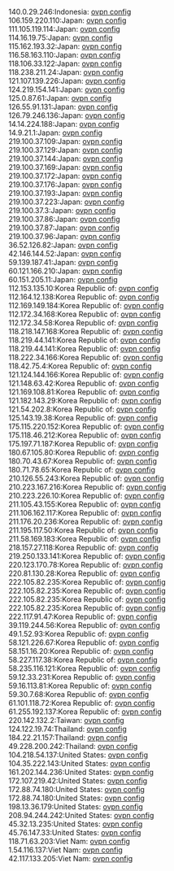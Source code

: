 140.0.29.246:Indonesia: [ovpn config](vpn/140_0_29_246.ovpn)  
106.159.220.110:Japan: [ovpn config](vpn/106_159_220_110.ovpn)  
111.105.119.114:Japan: [ovpn config](vpn/111_105_119_114.ovpn)  
114.16.19.75:Japan: [ovpn config](vpn/114_16_19_75.ovpn)  
115.162.193.32:Japan: [ovpn config](vpn/115_162_193_32.ovpn)  
116.58.163.110:Japan: [ovpn config](vpn/116_58_163_110.ovpn)  
118.106.33.122:Japan: [ovpn config](vpn/118_106_33_122.ovpn)  
118.238.211.24:Japan: [ovpn config](vpn/118_238_211_24.ovpn)  
121.107.139.226:Japan: [ovpn config](vpn/121_107_139_226.ovpn)  
124.219.154.141:Japan: [ovpn config](vpn/124_219_154_141.ovpn)  
125.0.87.61:Japan: [ovpn config](vpn/125_0_87_61.ovpn)  
126.55.91.131:Japan: [ovpn config](vpn/126_55_91_131.ovpn)  
126.79.246.136:Japan: [ovpn config](vpn/126_79_246_136.ovpn)  
14.14.224.188:Japan: [ovpn config](vpn/14_14_224_188.ovpn)  
14.9.21.1:Japan: [ovpn config](vpn/14_9_21_1.ovpn)  
219.100.37.109:Japan: [ovpn config](vpn/219_100_37_109.ovpn)  
219.100.37.129:Japan: [ovpn config](vpn/219_100_37_129.ovpn)  
219.100.37.144:Japan: [ovpn config](vpn/219_100_37_144.ovpn)  
219.100.37.169:Japan: [ovpn config](vpn/219_100_37_169.ovpn)  
219.100.37.172:Japan: [ovpn config](vpn/219_100_37_172.ovpn)  
219.100.37.176:Japan: [ovpn config](vpn/219_100_37_176.ovpn)  
219.100.37.193:Japan: [ovpn config](vpn/219_100_37_193.ovpn)  
219.100.37.223:Japan: [ovpn config](vpn/219_100_37_223.ovpn)  
219.100.37.3:Japan: [ovpn config](vpn/219_100_37_3.ovpn)  
219.100.37.86:Japan: [ovpn config](vpn/219_100_37_86.ovpn)  
219.100.37.87:Japan: [ovpn config](vpn/219_100_37_87.ovpn)  
219.100.37.96:Japan: [ovpn config](vpn/219_100_37_96.ovpn)  
36.52.126.82:Japan: [ovpn config](vpn/36_52_126_82.ovpn)  
42.146.144.52:Japan: [ovpn config](vpn/42_146_144_52.ovpn)  
59.139.187.41:Japan: [ovpn config](vpn/59_139_187_41.ovpn)  
60.121.166.210:Japan: [ovpn config](vpn/60_121_166_210.ovpn)  
60.151.205.11:Japan: [ovpn config](vpn/60_151_205_11.ovpn)  
112.153.135.10:Korea Republic of: [ovpn config](vpn/112_153_135_10.ovpn)  
112.164.12.138:Korea Republic of: [ovpn config](vpn/112_164_12_138.ovpn)  
112.169.149.184:Korea Republic of: [ovpn config](vpn/112_169_149_184.ovpn)  
112.172.34.168:Korea Republic of: [ovpn config](vpn/112_172_34_168.ovpn)  
112.172.34.58:Korea Republic of: [ovpn config](vpn/112_172_34_58.ovpn)  
118.218.147.168:Korea Republic of: [ovpn config](vpn/118_218_147_168.ovpn)  
118.219.44.141:Korea Republic of: [ovpn config](vpn/118_219_44_141.ovpn)  
118.219.44.141:Korea Republic of: [ovpn config](vpn/118_219_44_141.ovpn)  
118.222.34.166:Korea Republic of: [ovpn config](vpn/118_222_34_166.ovpn)  
118.42.75.4:Korea Republic of: [ovpn config](vpn/118_42_75_4.ovpn)  
121.124.144.166:Korea Republic of: [ovpn config](vpn/121_124_144_166.ovpn)  
121.148.63.42:Korea Republic of: [ovpn config](vpn/121_148_63_42.ovpn)  
121.169.108.81:Korea Republic of: [ovpn config](vpn/121_169_108_81.ovpn)  
121.182.143.29:Korea Republic of: [ovpn config](vpn/121_182_143_29.ovpn)  
121.54.202.8:Korea Republic of: [ovpn config](vpn/121_54_202_8.ovpn)  
125.143.19.38:Korea Republic of: [ovpn config](vpn/125_143_19_38.ovpn)  
175.115.220.152:Korea Republic of: [ovpn config](vpn/175_115_220_152.ovpn)  
175.118.46.212:Korea Republic of: [ovpn config](vpn/175_118_46_212.ovpn)  
175.197.71.187:Korea Republic of: [ovpn config](vpn/175_197_71_187.ovpn)  
180.67.105.80:Korea Republic of: [ovpn config](vpn/180_67_105_80.ovpn)  
180.70.43.67:Korea Republic of: [ovpn config](vpn/180_70_43_67.ovpn)  
180.71.78.65:Korea Republic of: [ovpn config](vpn/180_71_78_65.ovpn)  
210.126.55.243:Korea Republic of: [ovpn config](vpn/210_126_55_243.ovpn)  
210.223.167.216:Korea Republic of: [ovpn config](vpn/210_223_167_216.ovpn)  
210.223.226.10:Korea Republic of: [ovpn config](vpn/210_223_226_10.ovpn)  
211.105.43.155:Korea Republic of: [ovpn config](vpn/211_105_43_155.ovpn)  
211.106.162.117:Korea Republic of: [ovpn config](vpn/211_106_162_117.ovpn)  
211.176.20.236:Korea Republic of: [ovpn config](vpn/211_176_20_236.ovpn)  
211.195.117.50:Korea Republic of: [ovpn config](vpn/211_195_117_50.ovpn)  
211.58.169.183:Korea Republic of: [ovpn config](vpn/211_58_169_183.ovpn)  
218.157.27.118:Korea Republic of: [ovpn config](vpn/218_157_27_118.ovpn)  
219.250.133.141:Korea Republic of: [ovpn config](vpn/219_250_133_141.ovpn)  
220.123.170.78:Korea Republic of: [ovpn config](vpn/220_123_170_78.ovpn)  
220.81.130.28:Korea Republic of: [ovpn config](vpn/220_81_130_28.ovpn)  
222.105.82.235:Korea Republic of: [ovpn config](vpn/222_105_82_235.ovpn)  
222.105.82.235:Korea Republic of: [ovpn config](vpn/222_105_82_235.ovpn)  
222.105.82.235:Korea Republic of: [ovpn config](vpn/222_105_82_235.ovpn)  
222.105.82.235:Korea Republic of: [ovpn config](vpn/222_105_82_235.ovpn)  
222.117.91.47:Korea Republic of: [ovpn config](vpn/222_117_91_47.ovpn)  
39.119.244.56:Korea Republic of: [ovpn config](vpn/39_119_244_56.ovpn)  
49.1.52.93:Korea Republic of: [ovpn config](vpn/49_1_52_93.ovpn)  
58.121.226.67:Korea Republic of: [ovpn config](vpn/58_121_226_67.ovpn)  
58.151.16.20:Korea Republic of: [ovpn config](vpn/58_151_16_20.ovpn)  
58.227.117.38:Korea Republic of: [ovpn config](vpn/58_227_117_38.ovpn)  
58.235.116.121:Korea Republic of: [ovpn config](vpn/58_235_116_121.ovpn)  
59.12.33.231:Korea Republic of: [ovpn config](vpn/59_12_33_231.ovpn)  
59.16.113.81:Korea Republic of: [ovpn config](vpn/59_16_113_81.ovpn)  
59.30.7.68:Korea Republic of: [ovpn config](vpn/59_30_7_68.ovpn)  
61.101.118.72:Korea Republic of: [ovpn config](vpn/61_101_118_72.ovpn)  
61.255.192.137:Korea Republic of: [ovpn config](vpn/61_255_192_137.ovpn)  
220.142.132.2:Taiwan: [ovpn config](vpn/220_142_132_2.ovpn)  
124.122.19.74:Thailand: [ovpn config](vpn/124_122_19_74.ovpn)  
184.22.21.157:Thailand: [ovpn config](vpn/184_22_21_157.ovpn)  
49.228.200.242:Thailand: [ovpn config](vpn/49_228_200_242.ovpn)  
104.218.54.137:United States: [ovpn config](vpn/104_218_54_137.ovpn)  
104.35.222.143:United States: [ovpn config](vpn/104_35_222_143.ovpn)  
161.202.144.236:United States: [ovpn config](vpn/161_202_144_236.ovpn)  
172.107.219.42:United States: [ovpn config](vpn/172_107_219_42.ovpn)  
172.88.74.180:United States: [ovpn config](vpn/172_88_74_180.ovpn)  
172.88.74.180:United States: [ovpn config](vpn/172_88_74_180.ovpn)  
198.13.36.179:United States: [ovpn config](vpn/198_13_36_179.ovpn)  
208.94.244.242:United States: [ovpn config](vpn/208_94_244_242.ovpn)  
45.32.13.235:United States: [ovpn config](vpn/45_32_13_235.ovpn)  
45.76.147.33:United States: [ovpn config](vpn/45_76_147_33.ovpn)  
118.71.63.203:Viet Nam: [ovpn config](vpn/118_71_63_203.ovpn)  
1.54.116.137:Viet Nam: [ovpn config](vpn/1_54_116_137.ovpn)  
42.117.133.205:Viet Nam: [ovpn config](vpn/42_117_133_205.ovpn)  

